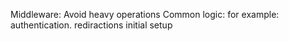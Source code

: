 Middleware:
Avoid heavy operations
Common logic:
    for example: authentication.
rediractions
initial setup